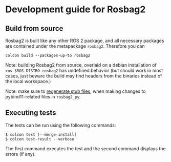 # Development guide for Rosbag2

## Build from source

Rosbag2 is built like any other ROS 2 package, and all necessary packages are contained under the metapackage `rosbag2`.
Therefore you can

```
colcon build --packages-up-to rosbag2
```

Note: building Rosbag2 from source, overlaid on a debian installation of `ros-$ROS_DISTRO-rosbag2` has undefined behavior (but should work in most cases, just beware the build may find headers from the binaries instead of the local workspace.)

Note: make sure to [regenerate stub files](rosbag2_py/README.md), when making changes to pybind11-related files in `rosbag2_py`.

## Executing tests

The tests can be run using the following commands:

```
$ colcon test [--merge-install]
$ colcon test-result --verbose
```

The first command executes the test and the second command displays the errors (if any).
